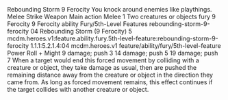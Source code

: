 <ability>
  <name>Rebounding Storm</name>
  <cost>9 Ferocity</cost>
  <flavor>You knock around enemies like playthings.</flavor>
  <keywords>
    <keyword>Melee</keyword>
    <keyword>Strike</keyword>
    <keyword>Weapon</keyword>
  </keywords>
  <type>Main action</type>
  <distance>Melee 1</distance>
  <target>Two creatures or objects</target>
  <metadata>
    <class>fury</class>
    <cost>9 Ferocity</cost>
    <cost_amount>9</cost_amount>
    <cost_resource>Ferocity</cost_resource>
    <feature_type>ability</feature_type>
    <file_dpath>Fury/5th-Level Features</file_dpath>
    <item_id>rebounding-storm-9-ferocity</item_id>
    <item_index>04</item_index>
    <item_name>Rebounding Storm (9 Ferocity)</item_name>
    <level>5</level>
    <scc>mcdm.heroes.v1:feature.ability.fury.5th-level-feature:rebounding-storm-9-ferocity</scc>
    <scdc>1.1.1:5.2.1.4:04</scdc>
    <source>mcdm.heroes.v1</source>
    <type>feature/ability/fury/5th-level-feature</type>
  </metadata>
  <effects>
    <effect type="roll">
      <roll>Power Roll + Might</roll>
      <t1>9 damage; push 3</t1>
      <t2>14 damage; push 5</t2>
      <t3>19 damage; push 7</t3>
    </effect>
    <effect type="mundane">When a target would end this forced movement by colliding with a creature or object, they take damage as usual, then are pushed the remaining distance away from the creature or object in the direction they came from. As long as forced movement remains, this effect continues if the target collides with another creature or object.</effect>
  </effects>
</ability>
